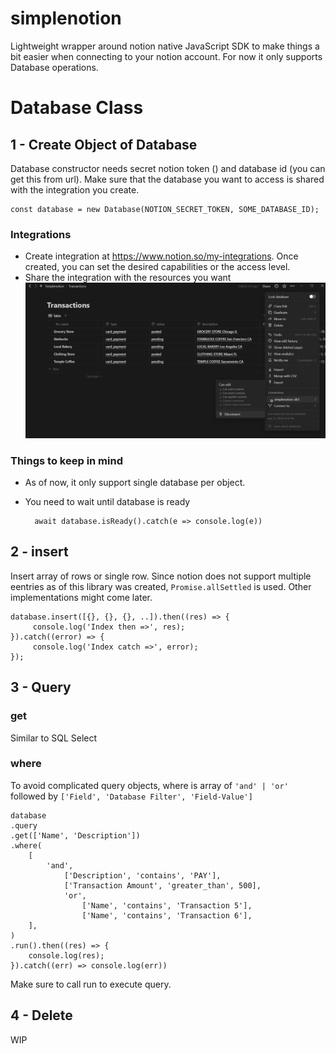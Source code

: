 
# simplenotion

Lightweight wrapper around notion native JavaScript SDK to make things a bit easier when connecting to your notion account. For now it only supports Database operations.

# Database Class

## 1 - Create Object of Database

Database constructor needs secret notion token () and database id (you can get this from url). Make sure that the database you want to access is shared with the integration you create.

    const database = new Database(NOTION_SECRET_TOKEN, SOME_DATABASE_ID);

### Integrations
- Create integration at https://www.notion.so/my-integrations. Once created, you can set the desired capabilities or the access level.
- Share the integration with the resources you want ![Hello](./public/images/image.png)    

### Things to keep in mind

- As of now, it only support single database per object.
- You need to wait until database is ready

        await database.isReady().catch(e => console.log(e))


## 2 - insert
Insert array of rows or single row. Since notion does not support multiple eentries as of this library was created, `Promise.allSettled` is used. Other implementations might come later.

    database.insert([{}, {}, {}, ..]).then((res) => {
         console.log('Index then =>', res);
    }).catch((error) => {
         console.log('Index catch =>', error);
    });

## 3 - Query

### get
Similar to SQL Select

### where
To avoid complicated query objects, where is array of `'and' | 'or'` followed by `['Field', 'Database Filter', 'Field-Value']`

    database
    .query
    .get(['Name', 'Description'])
    .where(
        [
            'and',
                ['Description', 'contains', 'PAY'],
                ['Transaction Amount', 'greater_than', 500],
                'or',
                    ['Name', 'contains', 'Transaction 5'],
                    ['Name', 'contains', 'Transaction 6'],
        ],
    )
    .run().then((res) => {
        console.log(res);
    }).catch((err) => console.log(err))

Make sure to call run to execute query.


## 4 - Delete
WIP